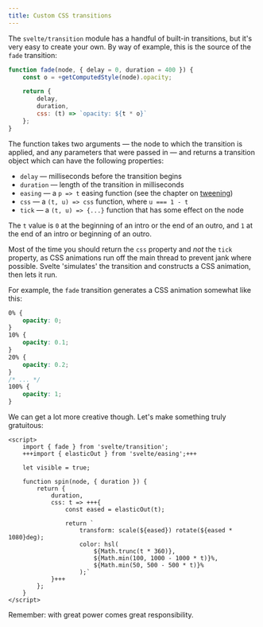 ```yaml
---
title: Custom CSS transitions
---
```


The `svelte/transition` module has a handful of built-in transitions, but it's very easy to create your own. By way of example, this is the source of the `fade` transition:

```js
function fade(node, { delay = 0, duration = 400 }) {
	const o = +getComputedStyle(node).opacity;

	return {
		delay,
		duration,
		css: (t) => `opacity: ${t * o}`
	};
}
```

The function takes two arguments — the node to which the transition is applied, and any parameters that were passed in — and returns a transition object which can have the following properties:

- `delay` — milliseconds before the transition begins
- `duration` — length of the transition in milliseconds
- `easing` — a `p => t` easing function (see the chapter on [tweening](/tutorial/tweens))
- `css` — a `(t, u) => css` function, where `u === 1 - t`
- `tick` — a `(t, u) => {...}` function that has some effect on the node

The `t` value is `0` at the beginning of an intro or the end of an outro, and `1` at the end of an intro or beginning of an outro.

Most of the time you should return the `css` property and _not_ the `tick` property, as CSS animations run off the main thread to prevent jank where possible. Svelte 'simulates' the transition and constructs a CSS animation, then lets it run.

For example, the `fade` transition generates a CSS animation somewhat like this:

```css
0% {
	opacity: 0;
}
10% {
	opacity: 0.1;
}
20% {
	opacity: 0.2;
}
/* ... */
100% {
	opacity: 1;
}
```

We can get a lot more creative though. Let's make something truly gratuitous:

```svelte
<script>
	import { fade } from 'svelte/transition';
	+++import { elasticOut } from 'svelte/easing';+++

	let visible = true;

	function spin(node, { duration }) {
		return {
			duration,
			css: t => +++{
				const eased = elasticOut(t);

				return `
					transform: scale(${eased}) rotate(${eased * 1080}deg);
					color: hsl(
						${Math.trunc(t * 360)},
						${Math.min(100, 1000 - 1000 * t)}%,
						${Math.min(50, 500 - 500 * t)}%
					);`
			}+++
		};
	}
</script>
```

Remember: with great power comes great responsibility.
